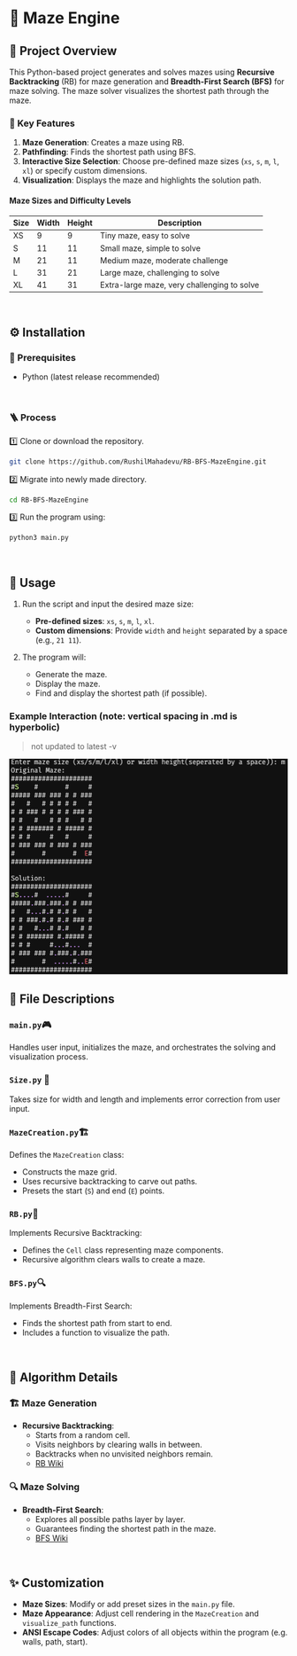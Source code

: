 # 🧭 Maze Engine

## 📌 Project Overview
This Python-based project generates and solves mazes using **Recursive Backtracking** (RB) for maze generation and **Breadth-First Search (BFS)** for maze solving. The maze solver visualizes the shortest path through the maze.

### 🌟 Key Features
1. **Maze Generation**: Creates a maze using RB.  
2. **Pathfinding**: Finds the shortest path using BFS.  
3. **Interactive Size Selection**: Choose pre-defined maze sizes (`xs`, `s`, `m`, `l`, `xl`) or specify custom dimensions.
4. **Visualization**: Displays the maze and highlights the solution path.  

#### Maze Sizes and Difficulty Levels
| **Size** | **Width** | **Height** | **Description**                            |  
|----------|-----------|------------|--------------------------------------------|  
| XS       | 9         | 9          | Tiny maze, easy to solve                   |  
| S        | 11        | 11         | Small maze, simple to solve                |  
| M        | 21        | 11         | Medium maze, moderate challenge            |  
| L        | 31        | 21         | Large maze, challenging to solve           |  
| XL       | 41        | 31         | Extra-large maze, very challenging to solve |  

<br />

## ⚙️ Installation
### 🟰 Prerequisites
- Python (latest release recommended)

<br />

### 🪜 Process

1️⃣ Clone or download the repository.
   ``` bash
   git clone https://github.com/RushilMahadevu/RB-BFS-MazeEngine.git
   ```
2️⃣ Migrate into newly made directory.
   ``` bash
   cd RB-BFS-MazeEngine
   ```
3️⃣ Run the program using:

   ```bash
   python3 main.py
   ```

<br />

## 🚀 Usage
1. Run the script and input the desired maze size:
   - **Pre-defined sizes**: `xs`, `s`, `m`, `l`, `xl`.
   - **Custom dimensions**: Provide `width` and `height` separated by a space (e.g., `21 11`).

2. The program will:
   - Generate the maze.
   - Display the maze.
   - Find and display the shortest path (if possible).

### Example Interaction (note: vertical spacing in .md is hyperbolic)
> not updated to latest -v

![](assets/output-preview.png)
<br />

## 📂 File Descriptions
### `main.py`🎮
Handles user input, initializes the maze, and orchestrates the solving and visualization process.

### `Size.py` 🚛
Takes size for width and length and implements error correction from user input.

### `MazeCreation.py`🏗️
Defines the `MazeCreation` class:
- Constructs the maze grid.
- Uses recursive backtracking to carve out paths.
- Presets the start (`S`) and end (`E`) points.

### `RB.py`🧩
Implements Recursive Backtracking:
- Defines the `Cell` class representing maze components.
- Recursive algorithm clears walls to create a maze.

### `BFS.py`🔍
Implements Breadth-First Search:
- Finds the shortest path from start to end.
- Includes a function to visualize the path.

<br />

## 🧠 Algorithm Details
### 🏗️ Maze Generation
- **Recursive Backtracking**:
  - Starts from a random cell.
  - Visits neighbors by clearing walls in between.
  - Backtracks when no unvisited neighbors remain.
  - [RB Wiki](https://en.wikipedia.org/wiki/Maze_generation_algorithm#Randomized_depth-first_search)

### 🔍 Maze Solving
- **Breadth-First Search**:
  - Explores all possible paths layer by layer.
  - Guarantees finding the shortest path in the maze.
  - [BFS Wiki](https://en.wikipedia.org/wiki/Breadth-first_search)

<br />

## ✨ Customization
- **Maze Sizes**: Modify or add preset sizes in the `main.py` file.
- **Maze Appearance**: Adjust cell rendering in the `MazeCreation` and `visualize_path` functions.
- **ANSI Escape Codes**: Adjust colors of all objects within the program (e.g. walls, path, start).
